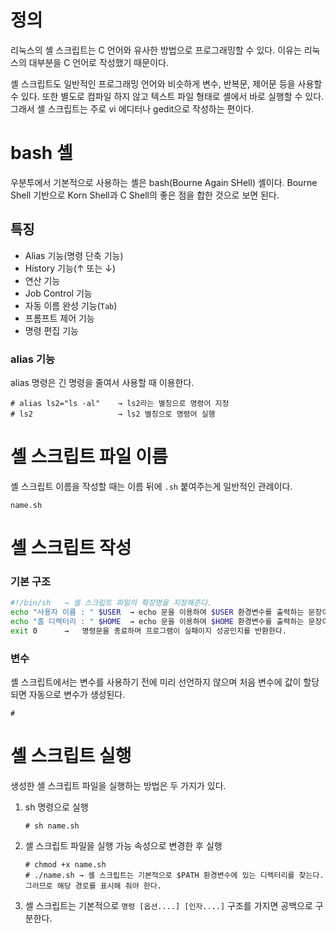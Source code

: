# 정의

리눅스의 셸 스크립트는 C 언어와 유사한 방법으로 프로그래밍할 수 있다. 이유는 리눅스의 대부분을 C 언어로 작성했기 때문이다. 

셸 스크립트도 일반적인 프로그래밍 언어와 비슷하게 변수, 반복문, 제어문 등을 사용할 수 있다.  또한  별도로 컴파일 하지 않고 텍스트 파일 형태로 셸에서 바로 실행할 수 있다. 그래서 셸 스크립트는 주로 vi 에디터나 gedit으로 작성하는 편이다. 

# bash 셸

우분투에서 기본적으로 사용하는 셸은  bash(Bourne Again SHell) 셸이다.  Bourne Shell 기반으로 Korn Shell과  C Shell의 좋은 점을 합한 것으로 보면 된다. 

## 특징

- Alias 기능(명령 단축 기능)
- History 기능(↑ 또는 ↓)
- 연산 기능 
- Job Control 기능
- 자동 이름 완성 기능(`Tab`)
- 프롬프트 제어 기능
- 명령 편집 기능

### alias 기능

alias 명령은 긴 명령을 줄여서 사용할 때 이용한다. 

~~~
# alias ls2="ls -al"    → ls2라는 별칭으로 명령어 지정
# ls2 					→ ls2 별칭으로 명령어 실행  
~~~

# 셸 스크립트  파일 이름

셸 스크립트 이름을 작성할 때는 이름 뒤에 `.sh` 붙여주는게 일반적인 관례이다. 

~~~
name.sh    
~~~

# 셸 스크립트 작성

### 기본 구조

~~~name.sh
#!/bin/sh   → 셸 스크립트 파일의 확장명을 지정해준다.
echo "사용자 이름 : " $USER  → echo 문을 이용하여 $USER 환경변수를 출력하는 문장이다.
echo "홈 디렉터리 : " $HOME  → echo 문을 이용하여 $HOME 환경변수를 출력하는 문장이다.
exit 0      →   명령문을 종료하며 프로그램이 실패이지 성공인지를 반환한다.
~~~

### 변수

셸 스크립트에서는 변수를 사용하기 전에 미리 선언하지 않으며 처음 변수에 값이 할당되면 자동으로 변수가 생성된다.

 ~~~
# 
 ~~~



# 셸 스크립트 실행

생성한 셸 스크립트 파일을  실행하는 방법은 두 가지가 있다. 

1. sh 명령으로 실행 

   ~~~
   # sh name.sh
   ~~~

   

2. 셸 스크립트 파일을 실행 가능 속성으로 변경한 후 실행

   ~~~
   # chmod +x name.sh
   # ./name.sh → 셸 스크립트는 기본적으로 $PATH 환경변수에 있는 디렉터리를 찾는다. 그러므로 해당 경로를 표시해 줘야 한다.
   ~~~

3. 셸 스크립트는 기본적으로  `명령 [옵션....] [인자....]`  구조를 가지면 공백으로  구분한다.









